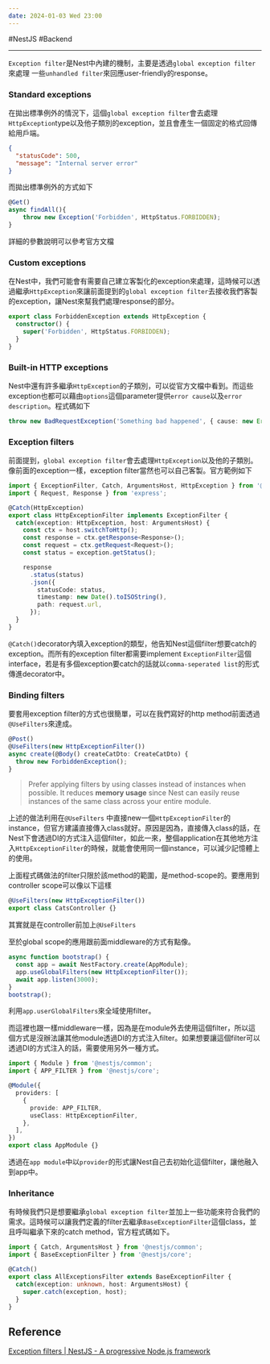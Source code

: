 ```yaml
---
date: 2024-01-03 Wed 23:00
---
```

#NestJS #Backend

---

`Exception filter`是Nest中內建的機制，主要是透過`global exception filter`來處理
一些`unhandled filter`來回應user-friendly的response。

### Standard exceptions

在拋出標準例外的情況下，這個`global exception filter`會去處理`HttpException`type以及他子類別的exception，並且會產生一個固定的格式回傳給用戶端。

```json
{
  "statusCode": 500,
  "message": "Internal server error"
}
```

而拋出標準例外的方式如下
```ts
@Get()
async findAll(){
	throw new Exception('Forbidden', HttpStatus.FORBIDDEN);
}

```

詳細的參數說明可以參考官方文檔

### Custom exceptions

在Nest中，我們可能會有需要自己建立客製化的exception來處理，這時候可以透過繼承`HttpException`來讓前面提到的`global exception filter`去接收我們客製的exception，讓Nest來幫我們處理response的部分。

```typescript
export class ForbiddenException extends HttpException {
  constructor() {
    super('Forbidden', HttpStatus.FORBIDDEN);
  }
}
```

### Built-in HTTP exceptions

Nest中還有許多繼承`HttpException`的子類別，可以從官方文檔中看到。而這些exception也都可以藉由`options`這個parameter提供`error cause`以及`error description`。程式碼如下

```typescript
throw new BadRequestException('Something bad happened', { cause: new Error(), description: 'Some error description' })
```
### Exception filters

前面提到，`global exception filter`會去處理`HttpException`以及他的子類別。像前面的exception一樣，exception filter當然也可以自己客製。官方範例如下

```typescript
import { ExceptionFilter, Catch, ArgumentsHost, HttpException } from '@nestjs/common';
import { Request, Response } from 'express';

@Catch(HttpException)
export class HttpExceptionFilter implements ExceptionFilter {
  catch(exception: HttpException, host: ArgumentsHost) {
    const ctx = host.switchToHttp();
    const response = ctx.getResponse<Response>();
    const request = ctx.getRequest<Request>();
    const status = exception.getStatus();

    response
      .status(status)
      .json({
        statusCode: status,
        timestamp: new Date().toISOString(),
        path: request.url,
      });
  }
}
```

`@Catch()`decorator內填入exception的類型，他告知Nest這個filter想要catch的exception。而所有的exception filter都需要implement `ExceptionFilter`這個interface，若是有多個exception要catch的話就以`comma-seperated list`的形式傳進decorator中。

### Binding filters

要套用exception filter的方式也很簡單，可以在我們寫好的http method前面透過`@UseFilters`來達成。

```typescript
@Post()
@UseFilters(new HttpExceptionFilter())
async create(@Body() createCatDto: CreateCatDto) {
  throw new ForbiddenException();
}
```

>Prefer applying filters by using classes instead of instances when possible. It reduces **memory usage** since Nest can easily reuse instances of the same class across your entire module.

上述的做法利用在`@UseFilters` 中直接new一個`HttpExceptionFilter`的instance，但官方建議直接傳入class就好。原因是因為，直接傳入class的話，在Nest下會透過DI的方式注入這個filter，如此一來，整個application在其他地方注入`HttpExceptionFilter`的時候，就能會使用同一個instance，可以減少記憶體上的使用。

上面程式碼做法的filter只限於該method的範圍，是method-scope的。要應用到controller scope可以像以下這樣
```typescript
@UseFilters(new HttpExceptionFilter())
export class CatsController {}
```
其實就是在controller前加上`@UseFilters`

至於global scope的應用跟前面middleware的方式有點像。

```typescript
async function bootstrap() {
  const app = await NestFactory.create(AppModule);
  app.useGlobalFilters(new HttpExceptionFilter());
  await app.listen(3000);
}
bootstrap();
```

利用`app.userGlobalFilters`來全域使用filter。

而這裡也跟一樣middleware一樣，因為是在module外去使用這個filter，所以這個方式是沒辦法讓其他module透過DI的方式注入filter。如果想要讓這個filter可以透過DI的方式注入的話，需要使用另外一種方式。
```typescript
import { Module } from '@nestjs/common';
import { APP_FILTER } from '@nestjs/core';

@Module({
  providers: [
    {
      provide: APP_FILTER,
      useClass: HttpExceptionFilter,
    },
  ],
})
export class AppModule {}

```

透過在`app module`中以`provider`的形式讓Nest自己去初始化這個filter，讓他融入到app中。

### Inheritance

有時候我們只是想要繼承`global exception filter`並加上一些功能來符合我們的需求。這時候可以讓我們定義的filter去繼承`BaseExceptionFilter`這個class，並且呼叫繼承下來的catch method，官方程式碼如下。

```typescript
import { Catch, ArgumentsHost } from '@nestjs/common';
import { BaseExceptionFilter } from '@nestjs/core';

@Catch()
export class AllExceptionsFilter extends BaseExceptionFilter {
  catch(exception: unknown, host: ArgumentsHost) {
    super.catch(exception, host);
  }
}
```
## Reference

[Exception filters | NestJS - A progressive Node.js framework](https://docs.nestjs.com/exception-filters)